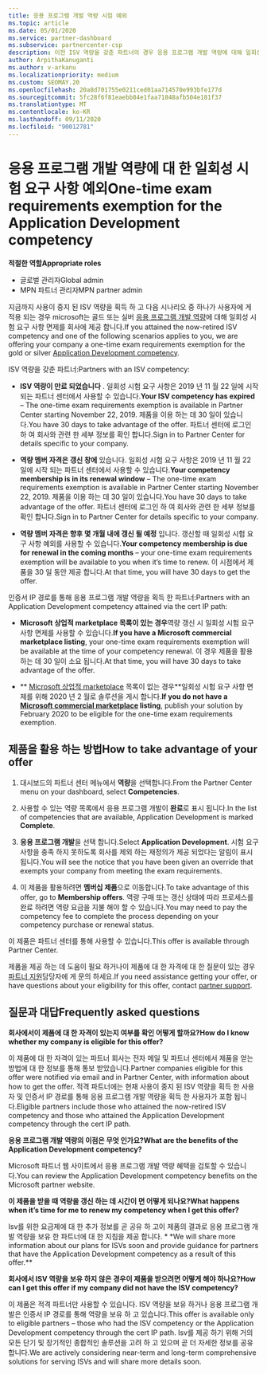 ```yaml
---
title: 응용 프로그램 개발 역량 시험 예외
ms.topic: article
ms.date: 05/01/2020
ms.service: partner-dashboard
ms.subservice: partnercenter-csp
description: 이전 ISV 역량을 갖춘 파트너의 경우 응용 프로그램 개발 역량에 대해 일회성 시험 요구 사항 예외를 얻는 방법을 알아보세요.
author: ArpithaKanuganti
ms.author: v-arkanu
ms.localizationpriority: medium
ms.custom: SEOMAY.20
ms.openlocfilehash: 20a8d701755e0211ced01aa714570e993bfe177d
ms.sourcegitcommit: 5fc28f6f81eaebb84e1faa71848afb504e181f37
ms.translationtype: MT
ms.contentlocale: ko-KR
ms.lasthandoff: 09/11/2020
ms.locfileid: "90012781"
---
```

# <a name="one-time-exam-requirements-exemption-for-the-application-development-competency"></a><span data-ttu-id="f8c0e-103">응용 프로그램 개발 역량에 대 한 일회성 시험 요구 사항 예외</span><span class="sxs-lookup"><span data-stu-id="f8c0e-103">One-time exam requirements exemption for the Application Development competency</span></span>

<span data-ttu-id="f8c0e-104">**적절한 역할**</span><span class="sxs-lookup"><span data-stu-id="f8c0e-104">**Appropriate roles**</span></span>

- <span data-ttu-id="f8c0e-105">글로벌 관리자</span><span class="sxs-lookup"><span data-stu-id="f8c0e-105">Global admin</span></span>
- <span data-ttu-id="f8c0e-106">MPN 파트너 관리자</span><span class="sxs-lookup"><span data-stu-id="f8c0e-106">MPN partner admin</span></span>

<span data-ttu-id="f8c0e-107">지금까지 사용이 중지 된 ISV 역량을 획득 하 고 다음 시나리오 중 하나가 사용자에 게 적용 되는 경우 microsoft는 골드 또는 실버 [응용 프로그램 개발 역량](https://partner.microsoft.com/membership/application-development-competency)에 대해 일회성 시험 요구 사항 면제를 회사에 제공 합니다.</span><span class="sxs-lookup"><span data-stu-id="f8c0e-107">If you attained the now-retired ISV competency and one of the following scenarios applies to you, we are offering your company a one-time exam requirements exemption for the gold or silver [Application Development competency](https://partner.microsoft.com/membership/application-development-competency).</span></span> 

<span data-ttu-id="f8c0e-108">ISV 역량을 갖춘 파트너:</span><span class="sxs-lookup"><span data-stu-id="f8c0e-108">Partners with an ISV competency:</span></span>

- <span data-ttu-id="f8c0e-109">**ISV 역량이 만료 되었습니다** . 일회성 시험 요구 사항은 2019 년 11 월 22 일에 시작 되는 파트너 센터에서 사용할 수 있습니다.</span><span class="sxs-lookup"><span data-stu-id="f8c0e-109">**Your ISV competency has expired** – The one-time exam requirements exemption is available in Partner Center starting November 22, 2019.</span></span> <span data-ttu-id="f8c0e-110">제품을 이용 하는 데 30 일이 있습니다.</span><span class="sxs-lookup"><span data-stu-id="f8c0e-110">You have 30 days to take advantage of the offer.</span></span> <span data-ttu-id="f8c0e-111">파트너 센터에 로그인 하 여 회사와 관련 한 세부 정보를 확인 합니다.</span><span class="sxs-lookup"><span data-stu-id="f8c0e-111">Sign in to Partner Center for details specific to your company.</span></span>

- <span data-ttu-id="f8c0e-112">**역량 멤버 자격은 갱신 창에** 있습니다. 일회성 시험 요구 사항은 2019 년 11 월 22 일에 시작 되는 파트너 센터에서 사용할 수 있습니다.</span><span class="sxs-lookup"><span data-stu-id="f8c0e-112">**Your competency membership is in its renewal window** – The one-time exam requirements exemption is available in Partner Center starting November 22, 2019.</span></span> <span data-ttu-id="f8c0e-113">제품을 이용 하는 데 30 일이 있습니다.</span><span class="sxs-lookup"><span data-stu-id="f8c0e-113">You have 30 days to take advantage of the offer.</span></span> <span data-ttu-id="f8c0e-114">파트너 센터에 로그인 하 여 회사와 관련 한 세부 정보를 확인 합니다.</span><span class="sxs-lookup"><span data-stu-id="f8c0e-114">Sign in to Partner Center for details specific to your company.</span></span>

- <span data-ttu-id="f8c0e-115">**역량 멤버 자격은 향후 몇 개월 내에 갱신 될 예정** 입니다. 갱신할 때 일회성 시험 요구 사항 예외를 사용할 수 있습니다.</span><span class="sxs-lookup"><span data-stu-id="f8c0e-115">**Your competency membership is due for renewal in the coming months** – your one-time exam requirements exemption will be available to you when it’s time to renew.</span></span> <span data-ttu-id="f8c0e-116">이 시점에서 제품을 30 일 동안 제공 합니다.</span><span class="sxs-lookup"><span data-stu-id="f8c0e-116">At that time, you will have 30 days to get the offer.</span></span>

<span data-ttu-id="f8c0e-117">인증서 IP 경로를 통해 응용 프로그램 개발 역량을 획득 한 파트너:</span><span class="sxs-lookup"><span data-stu-id="f8c0e-117">Partners with an Application Development competency attained via the cert IP path:</span></span>

- <span data-ttu-id="f8c0e-118">**Microsoft 상업적 marketplace 목록이 있는 경우**역량 갱신 시 일회성 시험 요구 사항 면제를 사용할 수 있습니다.</span><span class="sxs-lookup"><span data-stu-id="f8c0e-118">**If you have a Microsoft commercial marketplace listing**, your one-time exam requirements exemption will be available at the time of your competency renewal.</span></span> <span data-ttu-id="f8c0e-119">이 경우 제품을 활용 하는 데 30 일이 소요 됩니다.</span><span class="sxs-lookup"><span data-stu-id="f8c0e-119">At that time, you will have 30 days to take advantage of the offer.</span></span>

- <span data-ttu-id="f8c0e-120">\*\* [Microsoft 상업적 marketplace](https://azure.microsoft.com/overview/commercial-marketplace/) 목록이 없는 경우\*\*일회성 시험 요구 사항 면제를 위해 2020 년 2 월로 솔루션을 게시 합니다.</span><span class="sxs-lookup"><span data-stu-id="f8c0e-120">**If you do not have a [Microsoft commercial marketplace](https://azure.microsoft.com/overview/commercial-marketplace/) listing**, publish your solution by February 2020 to be eligible for the one-time exam requirements exemption.</span></span>

## <a name="how-to-take-advantage-of-your-offer"></a><span data-ttu-id="f8c0e-121">제품을 활용 하는 방법</span><span class="sxs-lookup"><span data-stu-id="f8c0e-121">How to take advantage of your offer</span></span>

1. <span data-ttu-id="f8c0e-122">대시보드의 파트너 센터 메뉴에서 **역량**을 선택합니다.</span><span class="sxs-lookup"><span data-stu-id="f8c0e-122">From the Partner Center menu on your dashboard, select **Competencies**.</span></span>
2. <span data-ttu-id="f8c0e-123">사용할 수 있는 역량 목록에서 응용 프로그램 개발이 **완료**로 표시 됩니다.</span><span class="sxs-lookup"><span data-stu-id="f8c0e-123">In the list of competencies that are available, Application Development is marked **Complete**.</span></span>

3. <span data-ttu-id="f8c0e-124">**응용 프로그램 개발**을 선택 합니다.</span><span class="sxs-lookup"><span data-stu-id="f8c0e-124">Select **Application Development**.</span></span> <span data-ttu-id="f8c0e-125">시험 요구 사항을 충족 하지 못하도록 회사를 제외 하는 재정의가 제공 되었다는 알림이 표시 됩니다.</span><span class="sxs-lookup"><span data-stu-id="f8c0e-125">You will see the notice that you have been given an override that exempts your company from meeting the exam requirements.</span></span> 

4. <span data-ttu-id="f8c0e-126">이 제품을 활용하려면 **멤버십 제품**으로 이동합니다.</span><span class="sxs-lookup"><span data-stu-id="f8c0e-126">To take advantage of this offer, go to **Membership offers**.</span></span> <span data-ttu-id="f8c0e-127">역량 구매 또는 갱신 상태에 따라 프로세스를 완료 하려면 역량 요금을 지불 해야 할 수 있습니다.</span><span class="sxs-lookup"><span data-stu-id="f8c0e-127">You may need to pay the competency fee to complete the process depending on your competency purchase or renewal status.</span></span> 

<span data-ttu-id="f8c0e-128">이 제품은 파트너 센터를 통해 사용할 수 있습니다.</span><span class="sxs-lookup"><span data-stu-id="f8c0e-128">This offer is available through Partner Center.</span></span>

<span data-ttu-id="f8c0e-129">제품을 제공 하는 데 도움이 필요 하거나이 제품에 대 한 자격에 대 한 질문이 있는 경우 [파트너 지원](https://partner.microsoft.com/Support)담당자에 게 문의 하세요.</span><span class="sxs-lookup"><span data-stu-id="f8c0e-129">If you need assistance getting your offer, or have questions about your eligibility for this offer, contact [partner support](https://partner.microsoft.com/Support).</span></span> 

## <a name="frequently-asked-questions"></a><span data-ttu-id="f8c0e-130">질문과 대답</span><span class="sxs-lookup"><span data-stu-id="f8c0e-130">Frequently asked questions</span></span>

<span data-ttu-id="f8c0e-131">**회사에서이 제품에 대 한 자격이 있는지 여부를 확인 어떻게 할까요?**</span><span class="sxs-lookup"><span data-stu-id="f8c0e-131">**How do I know whether my company is eligible for this offer?**</span></span>

<span data-ttu-id="f8c0e-132">이 제품에 대 한 자격이 있는 파트너 회사는 전자 메일 및 파트너 센터에서 제품을 얻는 방법에 대 한 정보를 통해 통보 받았습니다.</span><span class="sxs-lookup"><span data-stu-id="f8c0e-132">Partner companies eligible for this offer were notified via email and in Partner Center, with information about how to get the offer.</span></span> <span data-ttu-id="f8c0e-133">적격 파트너에는 현재 사용이 중지 된 ISV 역량을 획득 한 사용자 및 인증서 IP 경로를 통해 응용 프로그램 개발 역량을 획득 한 사용자가 포함 됩니다.</span><span class="sxs-lookup"><span data-stu-id="f8c0e-133">Eligible partners include those who attained the now-retired ISV competency and those who attained the Application Development competency through the cert IP path.</span></span> 

<span data-ttu-id="f8c0e-134">**응용 프로그램 개발 역량의 이점은 무엇 인가요?**</span><span class="sxs-lookup"><span data-stu-id="f8c0e-134">**What are the benefits of the Application Development competency?**</span></span>

<span data-ttu-id="f8c0e-135">Microsoft 파트너 웹 사이트에서 응용 프로그램 개발 역량 혜택을 검토할 수 있습니다.</span><span class="sxs-lookup"><span data-stu-id="f8c0e-135">You can review the Application Development competency benefits on the Microsoft partner website.</span></span> 

<span data-ttu-id="f8c0e-136">**이 제품을 받을 때 역량을 갱신 하는 데 시간이 면 어떻게 되나요?**</span><span class="sxs-lookup"><span data-stu-id="f8c0e-136">**What happens when it’s time for me to renew my competency when I get this offer?**</span></span> 

<span data-ttu-id="f8c0e-137">Isv를 위한 요금제에 대 한 추가 정보를 곧 공유 하 고이 제품의 결과로 응용 프로그램 개발 역량을 보유 한 파트너에 대 한 지침을 제공 합니다. \* \*</span><span class="sxs-lookup"><span data-stu-id="f8c0e-137">We will share more information about our plans for ISVs soon and provide guidance for partners that have the Application Development competency as a result of this offer.\*\*</span></span>  

<span data-ttu-id="f8c0e-138">**회사에서 ISV 역량을 보유 하지 않은 경우이 제품을 받으려면 어떻게 해야 하나요?**</span><span class="sxs-lookup"><span data-stu-id="f8c0e-138">**How can I get this offer if my company did not have the ISV competency?**</span></span>

<span data-ttu-id="f8c0e-139">이 제품은 적격 파트너만 사용할 수 있습니다. ISV 역량을 보유 하거나 응용 프로그램 개발은 인증서 IP 경로를 통해 역량을 보유 하 고 있습니다.</span><span class="sxs-lookup"><span data-stu-id="f8c0e-139">This offer is available only to eligible partners – those who had the ISV competency or the Application Development competency through the cert IP path.</span></span> <span data-ttu-id="f8c0e-140">Isv를 제공 하기 위해 거의 모든 단기 및 장기적인 종합적인 솔루션을 고려 하 고 있으며 곧 더 자세한 정보를 공유 합니다.</span><span class="sxs-lookup"><span data-stu-id="f8c0e-140">We are actively considering near-term and long-term comprehensive solutions for serving ISVs and will share more details soon.</span></span> 



